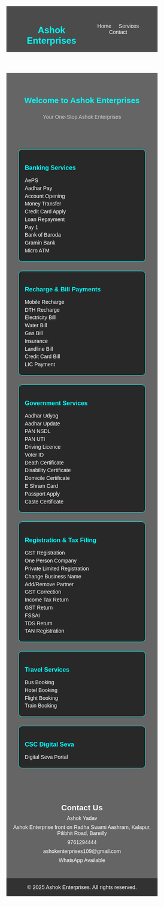 <!DOCTYPE html><html lang="en">
<head>
  <meta charset="UTF-8" />
  <meta name="viewport" content="width=device-width, initial-scale=1.0" />
  <title>Ashok Enterprises</title>
  <link href="https://fonts.googleapis.com/css2?family=Orbitron:wght@500&display=swap" rel="stylesheet" />
  <link rel="stylesheet" href="https://cdnjs.cloudflare.com/ajax/libs/font-awesome/6.4.0/css/all.min.css" crossorigin="anonymous">
  <style>
    * {
      margin: 0; padding: 0; box-sizing: border-box;
    }
    body {
      font-family: 'Orbitron', sans-serif;
      background: url('https://cdn.pixabay.com/photo/2023/01/13/17/29/space-7716166_1280.jpg') no-repeat center center fixed;
      background-size: cover;
      color: #fff;
    }
    header {
      background: rgba(0, 0, 0, 0.7);
      padding: 1rem 2rem;
      display: flex;
      justify-content: space-between;
      align-items: center;
    }
    header h1 { color: #0ff; font-size: 1.5rem; }
    nav a {
      color: #fff;
      margin-left: 1rem;
      text-decoration: none;
    }
    nav a:hover { color: #0ff; }
    section {
      padding: 2rem;
      background: rgba(0, 0, 0, 0.6);
    }
    h2.section-title {
      text-align: center;
      color: #0ff;
      margin-bottom: 1.5rem;
    }
    .service-columns {
      display: grid;
      grid-template-columns: repeat(auto-fit, minmax(250px, 1fr));
      gap: 1.5rem;
    }
    .service-box {
      background: rgba(0, 0, 0, 0.6);
      border: 1px solid #0ff;
      border-radius: 10px;
      padding: 1rem;
    }
    .service-box h3 {
      color: #0ff;
      margin-bottom: 1rem;
    }
    .service-box a {
      display: block;
      color: white;
      text-decoration: none;
      margin: 0.3rem 0;
    }
    .service-box a:hover {
      color: #0ff;
    }
    footer {
      background: rgba(0, 0, 0, 0.8);
      text-align: center;
      padding: 1rem;
      font-size: 0.9rem;
    }
    #contact {
      text-align: center;
      background: rgba(0, 0, 0, 0.6);
      padding: 2rem 1rem;
    }
    #contact p, #contact a {
      margin: 0.5rem 0;
      color: #fff;
      text-decoration: none;
    }
  </style>
</head>
<body>
  <header>
    <h1>Ashok Enterprises</h1>
    <nav>
      <a href="#">Home</a>
      <a href="#services">Services</a>
      <a href="#contact">Contact</a>
    </nav>
  </header>  <section>
    <h2 class="section-title">Welcome to Ashok Enterprises</h2>
    <p style="text-align: center; color: #ccc;">Your One-Stop Ashok Enterprises</p>
  </section>  <section id="services">
    <div class="service-columns">
      <div class="service-box">
        <h3>Banking Services</h3>
        <a href="#">AePS</a>
        <a href="#">Aadhar Pay</a>
        <a href="#">Account Opening</a>
        <a href="#">Money Transfer</a>
        <a href="#">Credit Card Apply</a>
        <a href="#">Loan Repayment</a>
        <a href="#">Pay 1</a>
        <a href="#">Bank of Baroda</a>
        <a href="#">Gramin Bank</a>
        <a href="#">Micro ATM</a>
      </div><div class="service-box">
    <h3>Recharge & Bill Payments</h3>
    <a href="#">Mobile Recharge</a>
    <a href="#">DTH Recharge</a>
    <a href="#">Electricity Bill</a>
    <a href="#">Water Bill</a>
    <a href="#">Gas Bill</a>
    <a href="#">Insurance</a>
    <a href="#">Landline Bill</a>
    <a href="#">Credit Card Bill</a>
    <a href="#">LIC Payment</a>
  </div>

  <div class="service-box">
    <h3>Government Services</h3>
    <a href="#">Aadhar Udyog</a>
    <a href="#">Aadhar Update</a>
    <a href="#">PAN NSDL</a>
    <a href="#">PAN UTI</a>
    <a href="#">Driving Licence</a>
    <a href="#">Voter ID</a>
    <a href="#">Death Certificate</a>
    <a href="#">Disability Certificate</a>
    <a href="#">Domicile Certificate</a>
    <a href="#">E Shram Card</a>
    <a href="#">Passport Apply</a>
    <a href="#">Caste Certificate</a>
  </div>

  <div class="service-box">
    <h3>Registration & Tax Filing</h3>
    <a href="#">GST Registration</a>
    <a href="#">One Person Company</a>
    <a href="#">Private Limited Registration</a>
    <a href="#">Change Business Name</a>
    <a href="#">Add/Remove Partner</a>
    <a href="#">GST Correction</a>
    <a href="#">Income Tax Return</a>
    <a href="#">GST Return</a>
    <a href="#">FSSAI</a>
    <a href="#">TDS Return</a>
    <a href="#">TAN Registration</a>
  </div>

  <div class="service-box">
    <h3>Travel Services</h3>
    <a href="#">Bus Booking</a>
    <a href="#">Hotel Booking</a>
    <a href="#">Flight Booking</a>
    <a href="#">Train Booking</a>
  </div>

  <div class="service-box">
    <h3>CSC Digital Seva</h3>
    <a href="#">Digital Seva Portal</a>
  </div>
</div>

  </section>  <section id="contact">
    <h2>Contact Us</h2>
    <p><i class="fas fa-user"></i> Ashok Yadav</p>
    <p><i class="fas fa-map-marker-alt"></i> Ashok Enterprise front on Radha Swami Aashram, Kalapur, Pilibhit Road, Bareilly</p>
    <p><i class="fas fa-phone"></i> 9761294444</p>
    <p><i class="fas fa-envelope"></i> <a href="mailto:ashokenterprises109@gmail.com">ashokenterprises109@gmail.com</a></p>
    <p><i class="fab fa-whatsapp"></i> WhatsApp Available</p>
  </section>  <footer>
    &copy; 2025 Ashok Enterprises. All rights reserved.
  </footer>
</body>
</html># AshokEnterprises-
